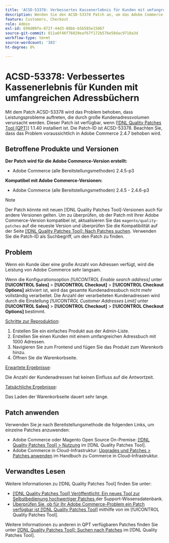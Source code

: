 ```yaml
---
title: 'ACSD-53378: Verbessertes Kassenerlebnis für Kunden mit umfangreichen Adressbüchern'
description: Wenden Sie den ACSD-53378 Patch an, um das Adobe Commerce-Problem zu beheben, bei dem Leistungsprobleme auftreten, die durch große Kundenadressvolumen verursacht werden.
feature: Customers, Checkout
role: Admin
exl-id: 699d09fe-872f-44d3-88bb-b5b585e15067
source-git-commit: 011a6f46f76029eaf67f172b576e58dac9710a3d
workflow-type: tm+mt
source-wordcount: '383'
ht-degree: 0%

---
```


# ACSD-53378: Verbessertes Kassenerlebnis für Kunden mit umfangreichen Adressbüchern

Mit dem Patch ACSD-53378 wird das Problem behoben, dass Leistungsprobleme auftreten, die durch große Kundenadressvolumen verursacht werden. Dieser Patch ist verfügbar, wenn [[!DNL Quality Patches Tool (QPT)]](https://experienceleague.adobe.com/de/docs/commerce-operations/tools/quality-patches-tool/quality-patches-tool-to-self-serve-quality-patches) 1.1.40 installiert ist. Die Patch-ID ist ACSD-53378. Beachten Sie, dass das Problem voraussichtlich in Adobe Commerce 2.4.7 behoben wird.

## Betroffene Produkte und Versionen

**Der Patch wird für die Adobe Commerce-Version erstellt:**

* Adobe Commerce (alle Bereitstellungsmethoden) 2.4.5-p3

**Kompatibel mit Adobe Commerce-Versionen:**

* Adobe Commerce (alle Bereitstellungsmethoden) 2.4.5 - 2.4.6-p3

>[!NOTE]
>
>Der Patch könnte mit neuen [!DNL Quality Patches Tool]-Versionen auch für andere Versionen gelten. Um zu überprüfen, ob der Patch mit Ihrer Adobe Commerce-Version kompatibel ist, aktualisieren Sie das `magento/quality-patches` auf die neueste Version und überprüfen Sie die Kompatibilität auf der Seite [[!DNL Quality Patches Tool]: Nach Patches suchen](https://experienceleague.adobe.com/tools/commerce-quality-patches/index.html?lang=de). Verwenden Sie die Patch-ID als Suchbegriff, um den Patch zu finden.

## Problem

Wenn ein Kunde über eine große Anzahl von Adressen verfügt, wird die Leistung von Adobe Commerce sehr langsam.

Wenn die Konfigurationsoption *[!UICONTROL Enable search address]* unter **[!UICONTROL Sales]** > **[!UICONTROL Checkout]** > **[!UICONTROL Checkout Options]** aktiviert ist, wird das gesamte Kundenadressbuch nicht mehr vollständig verarbeitet. Die Anzahl der verarbeiteten Kundenadressen wird durch die Einstellung *[!UICONTROL Customer Addresses Limit]* unter **[!UICONTROL Sales]** > **[!UICONTROL Checkout]** > **[!UICONTROL Checkout Options]** bestimmt.

<u>Schritte zur Reproduktion</u>:

1. Erstellen Sie ein einfaches Produkt aus der Admin-Liste.
1. Erstellen Sie einen Kunden mit einem umfangreichen Adressbuch mit 1000 Adressen.
1. Navigieren Sie zum Frontend und fügen Sie das Produkt zum Warenkorb hinzu.
1. Öffnen Sie die Warenkorbseite.

<u>Erwartete Ergebnisse</u>:

Die Anzahl der Kundenadressen hat keinen Einfluss auf die Antwortzeit.

<u>Tatsächliche Ergebnisse</u>:

Das Laden der Warenkorbseite dauert sehr lange.

## Patch anwenden

Verwenden Sie je nach Bereitstellungsmethode die folgenden Links, um einzelne Patches anzuwenden:

* Adobe Commerce oder Magento Open Source On-Premise: [[!DNL Quality Patches Tool] > Nutzung](/help/tools/quality-patches-tool/usage.md) im [!DNL Quality Patches Tool].
* Adobe Commerce in Cloud-Infrastruktur: [Upgrades und Patches > Patches anwenden](https://experienceleague.adobe.com/docs/commerce-cloud-service/user-guide/develop/upgrade/apply-patches.html?lang=de) im Handbuch zu Commerce in Cloud-Infrastruktur.

## Verwandtes Lesen

Weitere Informationen zu [!DNL Quality Patches Tool] finden Sie unter:

* [[!DNL Quality Patches Tool] Veröffentlicht: Ein neues Tool zur Selbstbedienung hochwertiger Patches ](https://experienceleague.adobe.com/de/docs/commerce-operations/tools/quality-patches-tool/quality-patches-tool-to-self-serve-quality-patches) der Support-Wissensdatenbank.
* [Überprüfen Sie, ob für Ihr Adobe Commerce-Problem ein Patch verfügbar ist [!DNL Quality Patches Tool]](/help/tools/quality-patches-tool/patches-available-in-qpt/check-patch-for-magento-issue-with-magento-quality-patches.md) mithilfe von im [!UICONTROL Quality Patches Tool].


Weitere Informationen zu anderen in QPT verfügbaren Patches finden Sie unter [[!DNL Quality Patches Tool]: Suchen nach Patches](https://experienceleague.adobe.com/tools/commerce-quality-patches/index.html?lang=de) im [!DNL Quality Patches Tool].
